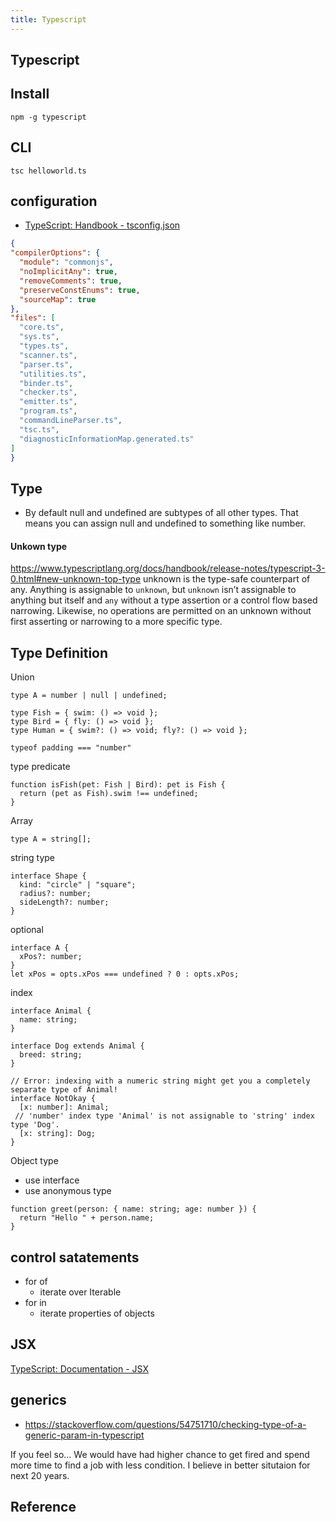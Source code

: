 ```yaml
---
title: Typescript
---
```


## Typescript


## Install

```
npm -g typescript
```

## CLI

```
tsc helloworld.ts
```

## configuration
- [TypeScript: Handbook \- tsconfig\.json](https://www.typescriptlang.org/docs/handbook/tsconfig-json.html)

```json
{
"compilerOptions": {
  "module": "commonjs",
  "noImplicitAny": true,
  "removeComments": true,
  "preserveConstEnums": true,
  "sourceMap": true
},
"files": [
  "core.ts",
  "sys.ts",
  "types.ts",
  "scanner.ts",
  "parser.ts",
  "utilities.ts",
  "binder.ts",
  "checker.ts",
  "emitter.ts",
  "program.ts",
  "commandLineParser.ts",
  "tsc.ts",
  "diagnosticInformationMap.generated.ts"
]
}
```

## Type

- By default null and undefined are subtypes of all other types. That means you can assign null and undefined to something like number.

#### Unkown type
https://www.typescriptlang.org/docs/handbook/release-notes/typescript-3-0.html#new-unknown-top-type
unknown is the type-safe counterpart of any.
Anything is assignable to `unknown`, but `unknown` isn’t assignable to anything but itself and `any` without a type assertion or a control flow based narrowing.
Likewise, no operations are permitted on an unknown without first asserting or narrowing to a more specific type.

## Type Definition
Union

```
type A = number | null | undefined;
```

```
type Fish = { swim: () => void };
type Bird = { fly: () => void };
type Human = { swim?: () => void; fly?: () => void };
```

```
typeof padding === "number"
```

type predicate

```
function isFish(pet: Fish | Bird): pet is Fish {
  return (pet as Fish).swim !== undefined;
}
```

Array

```
type A = string[];
```

string type

```
interface Shape {
  kind: "circle" | "square";
  radius?: number;
  sideLength?: number;
}
```

optional

```
interface A {
  xPos?: number;
}
let xPos = opts.xPos === undefined ? 0 : opts.xPos;
```

index

```
interface Animal {
  name: string;
}
 
interface Dog extends Animal {
  breed: string;
}
 
// Error: indexing with a numeric string might get you a completely separate type of Animal!
interface NotOkay {
  [x: number]: Animal;
 // 'number' index type 'Animal' is not assignable to 'string' index type 'Dog'.
  [x: string]: Dog;
}
```

Object type

- use interface
- use anonymous type

```
function greet(person: { name: string; age: number }) {
  return "Hello " + person.name;
}
```


## control satatements
- for of
    - iterate over Iterable
- for in
    - iterate properties of objects

## JSX
[TypeScript: Documentation \- JSX](https://www.typescriptlang.org/docs/handbook/jsx.html)

## generics
- https://stackoverflow.com/questions/54751710/checking-type-of-a-generic-param-in-typescript


If you feel so... We would have had higher chance to get fired and spend more time to find a job with less condition. I believe in better situtaion for next 20 years.



## Reference


